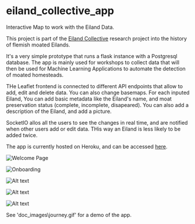 # eiland_collective_app

Interactive Map to work with the Eiland Data. 

This project is part of the [Eiland Collective](https://eilands.design/) research project into the history of flemish moated Eilands. 

It's a very simple prototype that runs a flask instance with a Postgresql database.
The app is mainly used for workshops to collect data that will then be used for Machine Learning Applications to automate the detection of moated homesteads. 

THe Leaflet frontend is connected to different API endpoints that allow to add, edit and delete data. You can also change basemaps. For each inputed Eiland, You can add basic metadata like the Eiland's name, and moat preservation status (complete, incomplete, disapeared). You can also add a description of the Eiland, and add a picture. 

SocketIO allos all the users to see the changes in real time, and are notified when other users add or edit data. THis way an Eiland is less likely to be added twice. 

The app is currently hosted on Heroku, and can be accessed [here](https://eiland-collective-app.herokuapp.com/).


![Welcome Page](doc_images/onboarding0.png)

![Onboarding](doc_images/onboarding1.png)

![Alt text](doc_images/onboarding2.png)

![Alt text](doc_images/onboarding3.png)

![Alt text](doc_images\journey.gif)

See 'doc_images\journey.gif' for a demo of the app.

